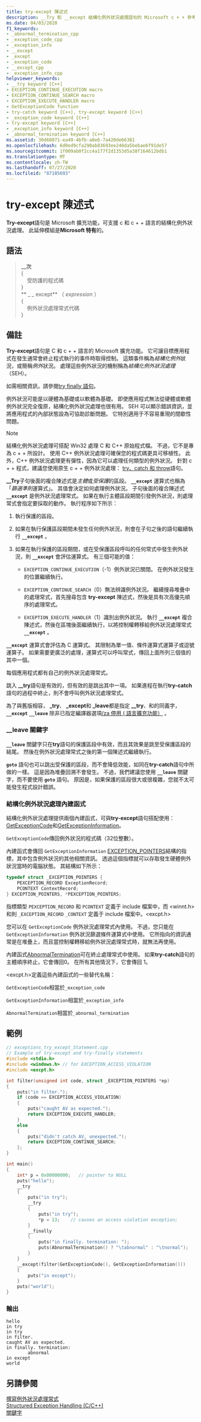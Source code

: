 ```yaml
---
title: try-except 陳述式
description: __Try 和 __except 結構化例外狀況處理語句的 Microsoft c + + 參考。
ms.date: 04/03/2020
f1_keywords:
- _abnormal_termination_cpp
- _exception_code_cpp
- _exception_info
- __except
- _except
- _exception_code
- __except_cpp
- _exception_info_cpp
helpviewer_keywords:
- __try keyword [C++]
- EXCEPTION_CONTINUE_EXECUTION macro
- EXCEPTION_CONTINUE_SEARCH macro
- EXCEPTION_EXECUTE_HANDLER macro
- GetExceptionCode function
- try-catch keyword [C++], try-except keyword [C++]
- _exception_code keyword [C++]
- try-except keyword [C++]
- _exception_info keyword [C++]
- _abnormal_termination keyword [C++]
ms.assetid: 30d60071-ea49-4bfb-a8e6-7a420de66381
ms.openlocfilehash: 6d0ed9cfa290ab83693ee248da5bebae6f91de57
ms.sourcegitcommit: 1f009ab0f2cc4a177f2d1353d5a38f164612bdb1
ms.translationtype: MT
ms.contentlocale: zh-TW
ms.lasthandoff: 07/27/2020
ms.locfileid: "87185693"
---
```

# <a name="try-except-statement"></a>try-except 陳述式

**Try-except**語句是 Microsoft 擴充功能，可支援 c 和 c + + 語言的結構化例外狀況處理。 此延伸模組是**Microsoft 特有**的。

## <a name="syntax"></a>語法

> **\_\_次**\
> {\
> &nbsp;&nbsp;&nbsp;&nbsp;受防護的程式碼 \
> }\
> ** \_ \_ except** （ *expression* ） \
> {\
> &nbsp;&nbsp;&nbsp;&nbsp;例外狀況處理常式代碼 \
> }

## <a name="remarks"></a>備註

**Try-except**語句是 C 和 c + + 語言的 Microsoft 擴充功能。 它可讓目標應用程式在發生通常會終止程式執行的事件時取得控制。 這類事件稱為*結構化例外*狀況，或簡稱*例外*狀況。 處理這些例外狀況的機制稱為*結構化例外狀況處理*（SEH）。

如需相關資訊，請參閱[try finally 語句](../cpp/try-finally-statement.md)。

例外狀況可能是以硬體為基礎或以軟體為基礎。 即使應用程式無法從硬體或軟體例外狀況完全復原，結構化例外狀況處理也很有用。 SEH 可以顯示錯誤資訊，並將應用程式的內部狀態設為可協助診斷問題。 它特別適用于不容易重現的間歇性問題。

> [!NOTE]
> 結構化例外狀況處理可搭配 Win32 處理 C 和 C++ 原始程式檔。 不過，它不是專為 c + + 所設計。 使用 C++ 例外狀況處理可確保您的程式碼更具可移植性。 此外，C++ 例外狀況處理更有彈性，因為它可以處理任何類型的例外狀況。 針對 c + + 程式，建議您使用原生 c + + 例外狀況處理： [try、catch 和 throw](../cpp/try-throw-and-catch-statements-cpp.md)語句。

**__Try**子句後面的複合陳述式是*主體*或*受保護*的區段。 **`__except`** 運算式也稱為「*篩選準則*運算式」。 其值會決定如何處理例外狀況。 子句後面的複合陳述式 **`__except`** 是例外狀況處理常式。 如果在執行主體區段期間引發例外狀況，則處理常式會指定要採取的動作。 執行程序如下所示：

1. 執行保護的區段。

1. 如果在執行保護區段期間未發生任何例外狀況，則會在子句之後的語句繼續執行 **`__except`** 。

1. 如果在執行保護的區段期間，或在受保護區段呼叫的任何常式中發生例外狀況，則 **`__except`** 會評估運算式。 有三個可能的值：

   - `EXCEPTION_CONTINUE_EXECUTION`（-1）例外狀況已關閉。 在例外狀況發生的位置繼續執行。

   - `EXCEPTION_CONTINUE_SEARCH`（0）無法辨識例外狀況。 繼續搜尋堆疊中的處理常式，首先搜尋包含 **try-except** 陳述式，然後是具有次高優先順序的處理常式。

   - `EXCEPTION_EXECUTE_HANDLER`（1）識別出例外狀況。 執行 **`__except`** 複合陳述式，然後在區塊後面繼續執行，以將控制權轉移給例外狀況處理常式 **`__except`** 。

**`__except`** 運算式會評估為 C 運算式。 其限制為單一值、條件運算式運算子或逗號運算子。 如果需要更廣泛的處理，運算式可以呼叫常式，傳回上面所列三個值的其中一個。

每個應用程式都有自己的例外狀況處理常式。

跳入 **__try**語句是有效的，但有效的是跳出其中一項。 如果進程在執行**try-catch**語句的過程中終止，則不會呼叫例外狀況處理常式。

為了與舊版相容， **_try**、 **_except**和 **_leave**都是指定 **__try**、和的同義字， **`__except`** **`__leave`** 除非已指定編譯器選項[/za 停用 \( 語言擴充功能）](../build/reference/za-ze-disable-language-extensions.md) 。

### <a name="the-__leave-keyword"></a>__leave 關鍵字

**`__leave`** 關鍵字只在**try**語句的保護區段中有效，而且其效果是跳至受保護區段的結尾。 然後在例外狀況處理常式之後的第一個陳述式繼續執行。

**`goto`** 語句也可以跳出受保護的區段，而不會降低效能，如同在**try-catch**語句中所做的一樣。 這是因為堆疊回溯不會發生。 不過，我們建議您使用 **`__leave`** 關鍵字，而不要使用 **`goto`** 語句。 原因是，如果保護的區段很大或很複雜，您就不太可能發生程式設計錯誤。

### <a name="structured-exception-handling-intrinsic-functions"></a>結構化例外狀況處理內建函式

結構化例外狀況處理提供兩個內建函式，可與**try-except**語句搭配使用： [GetExceptionCode](/windows/win32/Debug/getexceptioncode)和[GetExceptionInformation](/windows/win32/Debug/getexceptioninformation)。

`GetExceptionCode`傳回例外狀況的程式碼（32位整數）。

內建函式會傳回 `GetExceptionInformation` [EXCEPTION_POINTERS](/windows/win32/api/winnt/ns-winnt-exception_pointers)結構的指標，其中包含例外狀況的其他相關資訊。 透過這個指標就可以存取發生硬體例外狀況當時的電腦狀態。 其結構如下所示：

```cpp
typedef struct _EXCEPTION_POINTERS {
    PEXCEPTION_RECORD ExceptionRecord;
    PCONTEXT ContextRecord;
} EXCEPTION_POINTERS, *PEXCEPTION_POINTERS;
```

指標類型 `PEXCEPTION_RECORD` 和 `PCONTEXT` 定義于 include 檔案中，而 \<winnt.h> 和則 `_EXCEPTION_RECORD` `_CONTEXT` 定義于 include 檔案中。\<excpt.h>

您可以在 `GetExceptionCode` 例外狀況處理常式內使用。 不過，您只能在 `GetExceptionInformation` 例外狀況篩選條件運算式中使用。 它所指向的資訊通常是在堆疊上，而且當控制權轉移給例外狀況處理常式時，就無法再使用。

內建函式[AbnormalTermination](/windows/win32/Debug/abnormaltermination)可在終止處理常式中使用。 如果**try-catch**語句的主體順序終止，它會傳回0。 在所有其他情況下，它會傳回 1。

\<excpt.h>定義這些內建函式的一些替代名稱：

`GetExceptionCode`相當於`_exception_code`

`GetExceptionInformation`相當於`_exception_info`

`AbnormalTermination`相當於`_abnormal_termination`

## <a name="example"></a>範例

```cpp
// exceptions_try_except_Statement.cpp
// Example of try-except and try-finally statements
#include <stdio.h>
#include <windows.h> // for EXCEPTION_ACCESS_VIOLATION
#include <excpt.h>

int filter(unsigned int code, struct _EXCEPTION_POINTERS *ep)
{
    puts("in filter.");
    if (code == EXCEPTION_ACCESS_VIOLATION)
    {
        puts("caught AV as expected.");
        return EXCEPTION_EXECUTE_HANDLER;
    }
    else
    {
        puts("didn't catch AV, unexpected.");
        return EXCEPTION_CONTINUE_SEARCH;
    };
}

int main()
{
    int* p = 0x00000000;   // pointer to NULL
    puts("hello");
    __try
    {
        puts("in try");
        __try
        {
            puts("in try");
            *p = 13;    // causes an access violation exception;
        }
        __finally
        {
            puts("in finally. termination: ");
            puts(AbnormalTermination() ? "\tabnormal" : "\tnormal");
        }
    }
    __except(filter(GetExceptionCode(), GetExceptionInformation()))
    {
        puts("in except");
    }
    puts("world");
}
```

### <a name="output"></a>輸出

```Output
hello
in try
in try
in filter.
caught AV as expected.
in finally. termination:
        abnormal
in except
world
```

## <a name="see-also"></a>另請參閱

[撰寫例外狀況處理常式](../cpp/writing-an-exception-handler.md)<br/>
[Structured Exception Handling (C/C++)](../cpp/structured-exception-handling-c-cpp.md)<br/>
[關鍵字](../cpp/keywords-cpp.md)
